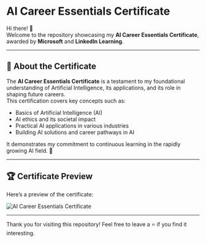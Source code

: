 # AI Career Essentials Certificate

Hi there! 👋  
Welcome to the repository showcasing my **AI Career Essentials Certificate**, awarded by **Microsoft** and **LinkedIn Learning**.

---

## 🌟 About the Certificate  
The **AI Career Essentials Certificate** is a testament to my foundational understanding of Artificial Intelligence, its applications, and its role in shaping future careers.  
This certification covers key concepts such as:
- Basics of Artificial Intelligence (AI)
- AI ethics and its societal impact
- Practical AI applications in various industries
- Building AI solutions and career pathways in AI

It demonstrates my commitment to continuous learning in the rapidly growing AI field. 🚀

---

## 🏆 Certificate Preview  
Here’s a preview of the certificate:  

![AI Career Essentials Certificate](./path-to-your-certificate-image.png)

---

Thank you for visiting this repository! Feel free to leave a ⭐ if you find it interesting.
